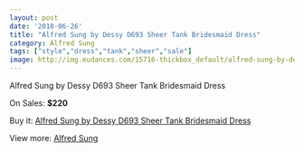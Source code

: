 ```yaml
---
layout: post
date: '2018-06-26'
title: "Alfred Sung by Dessy D693 Sheer Tank Bridesmaid Dress"
category: Alfred Sung
tags: ["style","dress","tank","sheer","sale"]
image: http://img.eudances.com/15716-thickbox_default/alfred-sung-by-dessy-d693-sheer-tank-bridesmaid-dress.jpg
---
```

Alfred Sung by Dessy D693 Sheer Tank Bridesmaid Dress

On Sales: **$220**
<a href="https://www.eudances.com/en/alfred-sung/4639-alfred-sung-by-dessy-d693-sheer-tank-bridesmaid-dress.html"><amp-img layout="responsive" width="600" height="600" src="//img.eudances.com/15716-thickbox_default/alfred-sung-by-dessy-d693-sheer-tank-bridesmaid-dress.jpg" alt="Alfred Sung by Dessy D693 Sheer Tank Bridesmaid Dress 0" /></a>
<a href="https://www.eudances.com/en/alfred-sung/4639-alfred-sung-by-dessy-d693-sheer-tank-bridesmaid-dress.html"><amp-img layout="responsive" width="600" height="600" src="//img.eudances.com/15719-thickbox_default/alfred-sung-by-dessy-d693-sheer-tank-bridesmaid-dress.jpg" alt="Alfred Sung by Dessy D693 Sheer Tank Bridesmaid Dress 1" /></a>
<a href="https://www.eudances.com/en/alfred-sung/4639-alfred-sung-by-dessy-d693-sheer-tank-bridesmaid-dress.html"><amp-img layout="responsive" width="600" height="600" src="//img.eudances.com/15718-thickbox_default/alfred-sung-by-dessy-d693-sheer-tank-bridesmaid-dress.jpg" alt="Alfred Sung by Dessy D693 Sheer Tank Bridesmaid Dress 2" /></a>
<a href="https://www.eudances.com/en/alfred-sung/4639-alfred-sung-by-dessy-d693-sheer-tank-bridesmaid-dress.html"><amp-img layout="responsive" width="600" height="600" src="//img.eudances.com/15717-thickbox_default/alfred-sung-by-dessy-d693-sheer-tank-bridesmaid-dress.jpg" alt="Alfred Sung by Dessy D693 Sheer Tank Bridesmaid Dress 3" /></a>

Buy it: [Alfred Sung by Dessy D693 Sheer Tank Bridesmaid Dress](https://www.eudances.com/en/alfred-sung/4639-alfred-sung-by-dessy-d693-sheer-tank-bridesmaid-dress.html "Alfred Sung by Dessy D693 Sheer Tank Bridesmaid Dress")

View more: [Alfred Sung](https://www.eudances.com/en/52-alfred-sung "Alfred Sung")